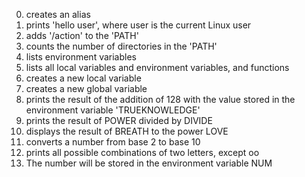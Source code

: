 0. creates an alias
1. prints 'hello user', where user is the current Linux user
2. adds '/action' to the 'PATH'
3. counts the number of directories in the 'PATH'
4. lists environment variables
5. lists all local variables and environment variables, and functions
6. creates a new local variable
7. creates a new global variable
8. prints the result of the addition of 128 with the value stored in the environment variable 'TRUEKNOWLEDGE'
9. prints the result of POWER divided by DIVIDE
10. displays the result of BREATH to the power LOVE
11. converts a number from base 2 to base 10
12. prints all possible combinations of two letters, except oo
13. The number will be stored in the environment variable NUM
